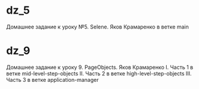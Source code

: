 # dz_5
Домашнее задание к уроку №5. Selene. Яков Крамаренко в ветке main

# dz_9
Домашнее задание к уроку 9. PageObjects. Яков Крамаренко
I. Часть 1 в ветке mid-level-step-objects
II. Часть 2 в ветке high-level-step-objects
III. Часть 3 в ветке application-manager